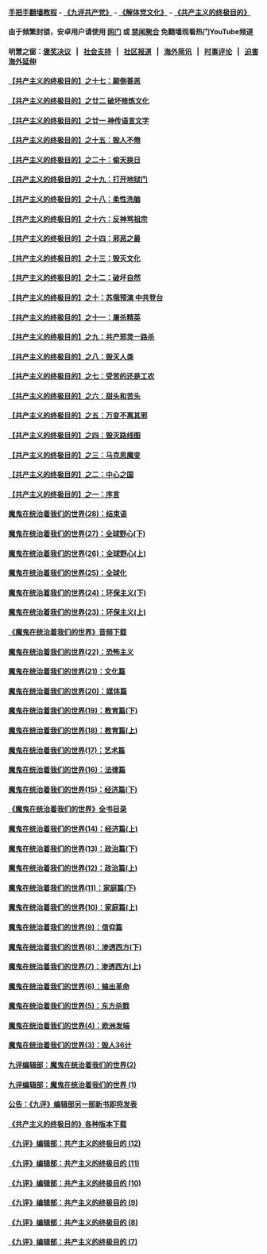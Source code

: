 #### [手把手翻墙教程](https://github.com/gfw-breaker/guides/wiki) -  [《九评共产党》](https://github.com/gfw-breaker/9ping.md?t=05241132) - [《解体党文化》](https://github.com/gfw-breaker/jtdwh.md?t=05241132) - [《共产主义的终极目的》](https://github.com/gfw-breaker/gczydzjmd.md?t=05241132)

#### 由于频繁封锁，安卓用户请使用 [网门](https://github.com/gfw-breaker/bn-android/blob/master/ogate.md?t=05241132) 或 [禁闻聚合](https://github.com/gfw-breaker/bn-android) 免翻墙观看热门YouTube频道 

#### 明慧之窗：[褒奖决议](282.md?t=05241132) &nbsp;&nbsp;|&nbsp;&nbsp; [社会支持](140.md?t=05241132) &nbsp;&nbsp;|&nbsp;&nbsp; [社区报道](91.md?t=05241132) &nbsp;&nbsp;|&nbsp;&nbsp; [海外简讯](245.md?t=05241132) &nbsp;&nbsp;|&nbsp;&nbsp; [时事评论](251.md?t=05241132) &nbsp;&nbsp;|&nbsp;&nbsp; [迫害海外延伸](236.md?t=05241132) 

#### [【共产主义的终极目的】之十七：颠倒善恶](../pages/nsc422/n11179782.md?t=05241132) 

#### [【共产主义的终极目的】之廿二 破坏修炼文化](../pages/nsc422/n11245728.md?t=05241132) 

#### [【共产主义的终极目的】之廿一 神传语言文字](../pages/nsc422/n11263265.md?t=05241132) 

#### [【共产主义的终极目的】之十五：毁人不倦](../pages/nsc422/n11166792.md?t=05241132) 

#### [【共产主义的终极目的】之二十：偷天换日](../pages/nsc422/n11238846.md?t=05241132) 

#### [【共产主义的终极目的】之十九：打开地狱门](../pages/nsc422/n11206376.md?t=05241132) 

#### [【共产主义的终极目的】之十八：柔性洗脑](../pages/nsc422/n11199994.md?t=05241132) 

#### [【共产主义的终极目的】之十六：反神骂祖宗](../pages/nsc422/n11166798.md?t=05241132) 

#### [【共产主义的终极目的】之十四：邪恶之最](../pages/nsc422/n11150249.md?t=05241132) 

#### [【共产主义的终极目的】之十三：毁灭文化](../pages/nsc422/n11135227.md?t=05241132) 

#### [【共产主义的终极目的】之十二：破坏自然](../pages/nsc422/n11135214.md?t=05241132) 

#### [【共产主义的终极目的】之十：苏俄预演 中共登台](../pages/nsc422/n11118424.md?t=05241132) 

#### [【共产主义的终极目的】之十一：屠杀精英](../pages/nsc422/n11118442.md?t=05241132) 

#### [【共产主义的终极目的】之九：共产邪灵一路杀](../pages/nsc422/n11114139.md?t=05241132) 

#### [【共产主义的终极目的】之八：毁灭人类](../pages/nsc422/n11108503.md?t=05241132) 

#### [【共产主义的终极目的】之七：受苦的还是工农](../pages/nsc422/n11101809.md?t=05241132) 

#### [【共产主义的终极目的】之六：甜头和苦头](../pages/nsc422/n11096971.md?t=05241132) 

#### [【共产主义的终极目的】之五：万变不离其邪](../pages/nsc422/n11091285.md?t=05241132) 

#### [【共产主义的终极目的】之四：毁灭路线图](../pages/nsc422/n11086284.md?t=05241132) 

#### [【共产主义的终极目的】之三：马克思魔变](../pages/nsc422/n11061941.md?t=05241132) 

#### [【共产主义的终极目的】之二：中心之国](../pages/nsc422/n11047728.md?t=05241132) 

#### [【共产主义的终极目的】之一：序言](../pages/nsc422/n11086077.md?t=05241132) 

#### [魔鬼在统治着我们的世界(28)：结束语](../pages/nsc422/n10936246.md?t=05241132) 

#### [魔鬼在统治着我们的世界(27)：全球野心(下)](../pages/nsc422/n10928319.md?t=05241132) 

#### [魔鬼在统治着我们的世界(26)：全球野心(上)](../pages/nsc422/n10900318.md?t=05241132) 

#### [魔鬼在统治着我们的世界(25)：全球化](../pages/nsc422/n10788205.md?t=05241132) 

#### [魔鬼在统治着我们的世界(24)：环保主义(下)](../pages/nsc422/n10695307.md?t=05241132) 

#### [魔鬼在统治着我们的世界(23)：环保主义(上)](../pages/nsc422/n10688613.md?t=05241132) 

#### [《魔鬼在统治着我们的世界》音频下载](../pages/nsc422/n10635553.md?t=05241132) 

#### [魔鬼在统治着我们的世界(22)：恐怖主义](../pages/nsc422/n10614727.md?t=05241132) 

#### [魔鬼在统治着我们的世界(21)：文化篇](../pages/nsc422/n10597706.md?t=05241132) 

#### [魔鬼在统治着我们的世界(20)：媒体篇](../pages/nsc422/n10586579.md?t=05241132) 

#### [魔鬼在统治着我们的世界(19)：教育篇(下)](../pages/nsc422/n10564808.md?t=05241132) 

#### [魔鬼在统治着我们的世界(18)：教育篇(上)](../pages/nsc422/n10526970.md?t=05241132) 

#### [魔鬼在统治着我们的世界(17)：艺术篇](../pages/nsc422/n10499093.md?t=05241132) 

#### [魔鬼在统治着我们的世界(16)：法律篇](../pages/nsc422/n10485969.md?t=05241132) 

#### [魔鬼在统治着我们的世界(15)：经济篇(下)](../pages/nsc422/n10469975.md?t=05241132) 

#### [《魔鬼在统治着我们的世界》全书目录](../pages/nsc422/n10464261.md?t=05241132) 

#### [魔鬼在统治着我们的世界(14)：经济篇(上)](../pages/nsc422/n10457370.md?t=05241132) 

#### [魔鬼在统治着我们的世界(13)：政治篇(下)](../pages/nsc422/n10448270.md?t=05241132) 

#### [魔鬼在统治着我们的世界(12)：政治篇(上)](../pages/nsc422/n10444576.md?t=05241132) 

#### [魔鬼在统治着我们的世界(11)：家庭篇(下)](../pages/nsc422/n10440961.md?t=05241132) 

#### [魔鬼在统治着我们的世界(10)：家庭篇(上)](../pages/nsc422/n10435448.md?t=05241132) 

#### [魔鬼在统治着我们的世界(9)：信仰篇](../pages/nsc422/n10432159.md?t=05241132) 

#### [魔鬼在统治着我们的世界(8)：渗透西方(下)](../pages/nsc422/n10429603.md?t=05241132) 

#### [魔鬼在统治着我们的世界(7)：渗透西方(上)](../pages/nsc422/n10426013.md?t=05241132) 

#### [魔鬼在统治着我们的世界(6)：输出革命](../pages/nsc422/n10421536.md?t=05241132) 

#### [魔鬼在统治着我们的世界(5)：东方杀戮](../pages/nsc422/n10417707.md?t=05241132) 

#### [魔鬼在统治着我们的世界(4)：欧洲发端](../pages/nsc422/n10414890.md?t=05241132) 

#### [魔鬼在统治着我们的世界(3)：毁人36计](../pages/nsc422/n10411583.md?t=05241132) 

#### [九评编辑部：魔鬼在统治着我们的世界(2)](../pages/nsc422/n10410036.md?t=05241132) 

#### [九评编辑部：魔鬼在统治着我们的世界 (1)](../pages/nsc422/n10406825.md?t=05241132) 

#### [公告：《九评》编辑部另一部新书即将发表](../pages/nsc422/n10405104.md?t=05241132) 

#### [《共产主义的终极目的》各种版本下载](../pages/nsc422/n10022138.md?t=05241132) 

#### [《九评》编辑部：共产主义的终极目的 (12)](../pages/nsc422/n9933272.md?t=05241132) 

#### [《九评》编辑部：共产主义的终极目的 (11)](../pages/nsc422/n9924973.md?t=05241132) 

#### [《九评》编辑部：共产主义的终极目的 (10)](../pages/nsc422/n9920883.md?t=05241132) 

#### [《九评》编辑部：共产主义的终极目的 (9)](../pages/nsc422/n9916363.md?t=05241132) 

#### [《九评》编辑部：共产主义的终极目的 (8)](../pages/nsc422/n9912488.md?t=05241132) 

#### [《九评》编辑部：共产主义的终极目的 (7)](../pages/nsc422/n9901176.md?t=05241132) 

